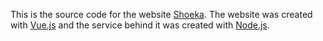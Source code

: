 This is the source code for the website [Shoeka](https://shoeka.ismailnagib.com). The website was created with [Vue.js](https://vuejs.org) and the service behind it was created with [Node.js](https://nodejs.org).